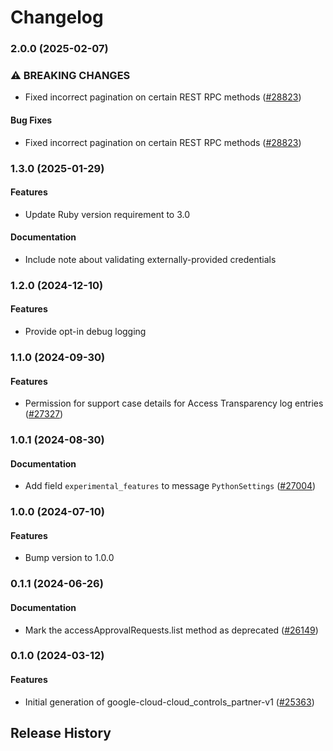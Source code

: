 # Changelog

### 2.0.0 (2025-02-07)

### ⚠ BREAKING CHANGES

* Fixed incorrect pagination on certain REST RPC methods ([#28823](https://github.com/googleapis/google-cloud-ruby/issues/28823))

#### Bug Fixes

* Fixed incorrect pagination on certain REST RPC methods ([#28823](https://github.com/googleapis/google-cloud-ruby/issues/28823)) 

### 1.3.0 (2025-01-29)

#### Features

* Update Ruby version requirement to 3.0 
#### Documentation

* Include note about validating externally-provided credentials 

### 1.2.0 (2024-12-10)

#### Features

* Provide opt-in debug logging 

### 1.1.0 (2024-09-30)

#### Features

* Permission for support case details for Access Transparency log entries ([#27327](https://github.com/googleapis/google-cloud-ruby/issues/27327)) 

### 1.0.1 (2024-08-30)

#### Documentation

* Add field `experimental_features` to message `PythonSettings` ([#27004](https://github.com/googleapis/google-cloud-ruby/issues/27004)) 

### 1.0.0 (2024-07-10)

#### Features

* Bump version to 1.0.0 

### 0.1.1 (2024-06-26)

#### Documentation

* Mark the accessApprovalRequests.list method as deprecated ([#26149](https://github.com/googleapis/google-cloud-ruby/issues/26149)) 

### 0.1.0 (2024-03-12)

#### Features

* Initial generation of google-cloud-cloud_controls_partner-v1 ([#25363](https://github.com/googleapis/google-cloud-ruby/issues/25363)) 

## Release History
